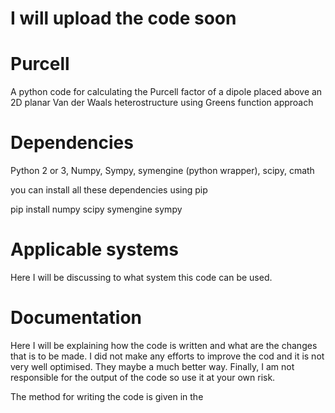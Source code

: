 # I will upload the code soon

# Purcell
A python code for calculating the Purcell factor of a dipole placed above an 2D planar Van der Waals heterostructure using Greens function approach

# Dependencies

Python 2 or 3, Numpy, Sympy, symengine (python wrapper), scipy, cmath

you can install all these dependencies using pip

pip install numpy scipy symengine sympy

# Applicable systems
Here I will be discussing to what system this code can be used.



# Documentation

Here I will be explaining how the code is written and what are the changes that is to be made. I did not make any efforts to improve the cod and it is not very well optimised. They maybe a much better way. Finally, I am not responsible for the output of the code so use it at your own risk.

The method for writing the code is given in the 






